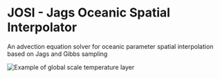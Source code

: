 # JOSI - Jags Oceanic Spatial Interpolator
An advection equation solver for oceanic parameter spatial interpolation based on Jags and Gibbs sampling

![Example of global scale temperature layer](https://github.com/cybprojects65/JagsOceanicSpatialInterpolator/blob/main/global_scale_example.png)
